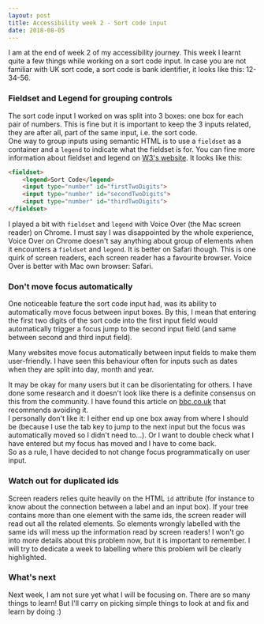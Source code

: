 ```yaml
---
layout: post
title: Accessibility week 2 - Sort code input
date: 2018-08-05
---
```


I am at the end of week 2 of my accessibility journey. This week I learnt quite a few things while working on a sort code input. In case you are not familiar with UK sort code, a sort code is bank identifier, it looks like this: 12-34-56.

### Fieldset and Legend for grouping controls

The sort code input I worked on was split into 3 boxes: one box for each pair of numbers. This is fine but it is important to keep the 3 inputs related, they are after all, part of the same input, i.e. the sort code.
<br />
One way to group inputs using semantic HTML is to use a `fieldset` as a container and a `legend` to indicate what the fieldset is for. You can fine more information about fieldset and legend on [W3's website](https://www.w3.org/WAI/tutorials/forms/grouping/). It looks like this:

``` html
<fieldset>
    <legend>Sort Code</legend>
    <input type="number" id="firstTwoDigits">
    <input type="number" id="secondTwoDigits">
    <input type="number" id="thirdTwoDigits">
</fieldset>
```

I played a bit with `fieldset` and `legend` with Voice Over (the Mac screen reader) on Chrome. I must say I was disappointed by the whole experience, Voice Over on Chrome doesn't say anything about group of elements when it encounters a `fieldset` and `legend`. It is better on Safari though. This is one quirk of screen readers, each screen reader has a favourite browser. Voice Over is better with Mac own browser: Safari.


### Don't move focus automatically

One noticeable feature the sort code input had, was its ability to automatically move focus between input boxes. By this, I mean that entering the first two digits of the sort code into the first input field would automatically trigger a focus jump to the second input field (and same between second and third input field).

Many websites move focus automatically between input fields to make them user-friendly. I have seen this behaviour often for inputs such as dates when they are split into day, month and year.

It may be okay for many users but it can be disorientating for others. I have done some research and it doesn't look like there is a definite consensus on this from the community. I have found this article on [bbc.co.uk](https://www.bbc.co.uk/guidelines/futuremedia/accessibility/mobile/forms/managing-focus) that recommends avoiding it.
<br />
I personally don't like it: I either end up one box away from where I should be (because I use the tab key to jump to the next input but the focus was automatically moved so I didn't need to...). Or I want to double check what I have entered but my focus has moved and I have to come back.
<br />
So as a rule, I have decided to not change focus programmatically on user input.


### Watch out for duplicated ids

Screen readers relies quite heavily on the HTML `id` attribute (for instance to know about the connection between a label and an input box). If your tree contains more than one element with the same ids, the screen reader will read out all the related elements. So elements wrongly labelled with the same ids will mess up the information read by screen readers! I won't go into more details about this problem now, but it is important to remember. I will try to dedicate a week to labelling where this problem will be clearly highlighted.


### What's next

Next week, I am not sure yet what I will be focusing on. There are so many things to learn! But I'll carry on picking simple things to look at and fix and learn by doing :)